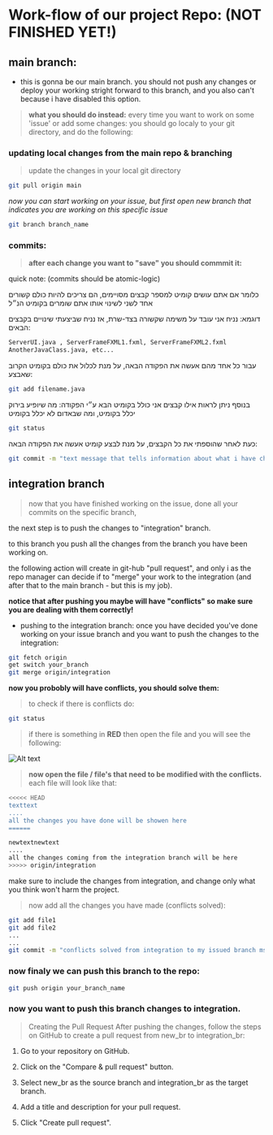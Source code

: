 
# Work-flow of our project Repo: (NOT FINISHED YET!)
## main branch:
- this is gonna be our main branch.
you should not push any changes or deploy your working stright forward to this branch, and you also 
can't because i have disabled this option.

> **what you should do instead:**
every time you want to work on some 'issue' or add some changes:
you should go localy to your git directory, and do the following:

### updating local changes from the main repo & branching
> update the changes in your local git directory
```bash 
git pull origin main
```

*now you can start working on your issue, but first open new branch that indicates you are working on this specific issue*

```bash
git branch branch_name
```

### commits: 
> **after each change you want to "save" you should commmit it:**


quick note: (commits should be atomic-logic)

כלומר אם אתם עושים קומיט למספר קבצים מסויימים, הם צריכים להיות כולם קשורים אחד לשני לשינוי אותו אתם שומרים בקומיט הנ״ל

דוגמא: נניח אני עובד על משימה שקשורה בצד-שרת, אז נניח שביצעתי שינויים בקבצים הבאים:
```python
ServerUI.java , ServerFrameFXML1.fxml, ServerFrameFXML2.fxml
AnotherJavaClass.java, etc...
```
עבור כל אחד מהם אעשה את הפקודה הבאה, על מנת לכלול את כולם בקומיט הקרוב שאבצע:
```bash
git add filename.java
```
בנוסף ניתן לראות אילו קבצים אני כולל בקומיט הבא ע״י הפקודה:
מה שיופיע בירוק יכלל בקומיט, ומה שבאדום לא יכלל בקומיט
```bash
git status
```
כעת לאחר שהוספתי את כל הקבצים, על מנת לבצע קומיט אעשה את הפקודה הבאה:
```bash
git commit -m "text message that tells information about what i have changed in this commit"
```

## integration branch

> now that you have finished working on the issue, done all your commits on the specific branch, 

the next step is to push the changes to "integration" branch.

to this branch you push all the changes from the branch you have been working on.

the following action will create in git-hub "pull request", and only i as the repo manager can decide if to "merge" your work to the integration (and after that to the main branch - but this is my job).

**notice that after pushing you maybe will have "conflicts" so make sure you are dealing with them correctly!**

- pushing to the integration branch:
once you have decided you've done working on your issue branch and you want to push the changes to the integration:

```bash
git fetch origin
get switch your_branch
git merge origin/integration
```

**now you probobly will have conflicts, you should solve them:**

>to check if there is conflicts do:
```bash
git status
```
> if there is something in **RED** then open the file and you will see the following:

![Alt text](a.png)

> **now open the file / file's that need to be modified with the conflicts.**
each file will look like that:

```bash
<<<<< HEAD
texttext
....
all the changes you have done will be showen here
======
```

```bash
newtextnewtext
....
all the changes coming from the integration branch will be here
>>>>> origin/integration
```

make sure to include the changes from integration, and change only what you think won't harm the project.

> now add all the changes you have made (conflicts solved):
```bash
git add file1
git add file2
...
...
git commit -m "conflicts solved from integration to my issued branch msg"
```

### now finaly we can push this branch to the repo:
```bash
git push origin your_branch_name
```
### now you want to push this branch changes to integration.
>Creating the Pull Request
After pushing the changes, follow the steps on GitHub to create a pull request from new_br to integration_br:

1. Go to your repository on GitHub.

2. Click on the "Compare & pull request" button.

3. Select new_br as the source branch and integration_br as the target branch.

4. Add a title and description for your pull request.

5. Click "Create pull request".
